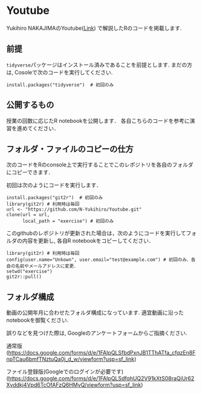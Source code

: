 # Youtube

Yukihiro NAKAJIMAのYoutube([Link](https://www.youtube.com/channel/UCsgvpTZyI4Cgyv5Vv2CbBtA/videos?view_as=subscriber)) で解説したRのコードを掲載します.

## 前提
`tidyverse`パッケージはインストール済みであることを前提とします.
まだの方は, Cosoleで次のコードを実行してください.

```
install.packages("tidyverse")  # 初回のみ
```

## 公開するもの

授業の回数に応じたR notebookを公開します．
各自こちらのコードを参考に演習を進めてください．

## フォルダ・ファイルのコピーの仕方

次のコードをRのconsole上で実行することでこのレポジトリを各自のフォルダにコピーできます．

初回は次のようにコードを実行します．
```
install.packages("git2r")  # 初回のみ
library(git2r) # 利用時は毎回
url <- "https://github.com/N-Yukihiro/Youtube.git"
clone(url = url,
      local_path = "exercise") # 初回のみ
```

このgithubのレポジトリが更新された場合は，次のようにコードを実行してフォルダの内容を更新し, 各自R notebookをコピーしてください．

```
library(git2r) # 利用時は毎回
config(user.name="Unkown", user.email="test@example.com") # 初回のみ．各自の名前やメールアドレスに変更．
setwd("exercise")
git2r::pull()
```

## フォルダ構成

動画の公開年月に合わせたフォルダ構成になっています.
適宜動画に沿ったnotebookを御覧ください.

誤りなどを見つけた際は, Googleのアンケートフォームからご指摘ください.

通常版
(https://docs.google.com/forms/d/e/1FAIpQLSfbdPxnJB1TThATfa_cfqzEn8FnpTCau6bmfTNztuQa0j_d_w/viewform?usp=sf_link)

ファイル登録版(Googleでのログインが必要です)
(https://docs.google.com/forms/d/e/1FAIpQLSdfqhUQ2V91kXtS08raQjUr62Xyddkj4Vpd6TcOfAFzQ6HMyQ/viewform?usp=sf_link)
